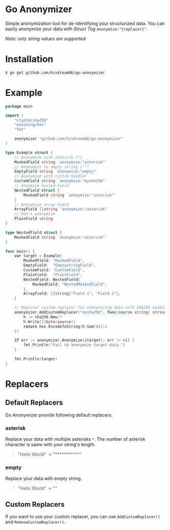 # Go Anonymizer
Simple anonymization tool for de-identifying your structurized data. You can easily anonymize your data with *Struct Tag* `anonymize:"{replacer}"`.

*Note: only string values are supported*

# Installation
    $ go get github.com/hisdream86/go-anonymizer

# Example
```go
package main

import (
	"crypto/sha256"
	"encoding/hex"
	"fmt"

	anonymizer "github.com/hisdream86/go-anonymizer"
)

type Example struct {
	// Anonymize with asterisk (*)
	MaskedField string `anonymize:"asterisk"`
	// Anonymize to empty string ("")
	EmptyField string `anonymize:"empty"`
	// Anonymize with custom handler
	CustomField string `anonymize:"mysha256"`
	// Anoymize nested Field
	NestedField struct {
		MaskedField string `anonymize:"asterisk"`
	}
	// Anonymize array Field
	ArrayField []string `anonymize:"asterisk"`
	// Don't anonymize
	PlainField string
}

type NestedField struct {
	MaskedField string `anonymize:"asterisk"`
}

func main() {
	var target = Example{
		MaskedField: "MaskedField",
		EmptyField:  "EmptystringField",
		CustomField: "CustomField",
		PlainField:  "PlainField",
		NestedField: NestedField{
			MaskedField: "NestedMaskedField",
		},
		ArrayField: []string{"Field 1", "Field 2"},
	}

	// Register custom replacer for anonymizing data with SHA256 hashing
	anonymizer.AddCustomReplacer("mysha256", func(source string) string {
		h := sha256.New()
		h.Write([]byte(source))
		return hex.EncodeToString(h.Sum(nil))
	})

	if err := anonymizer.Anonymize(&target); err != nil {
		fmt.Println("Fail to anonymize target data.")
	}

	fmt.Println(target)
}
```

# Replacers

## Default Replacers
Go Anonymizer provide following default replacers.

### asterisk
Replace your data with multiple asterisks `*`. The number of asterisk character is same with your string's length.

> "Hello World" -> "***********"

### empty
Replace your data with empty string.

> "Hello World" -> ""

## Custom Replacers
If you want to use your custom replacer, you can use `AddCustomReplacer()` and `RemoveCustomReplacer()`.